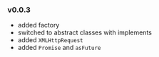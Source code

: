 ### v0.0.3
 - added factory
 - switched to abstract classes with implements
 - added `XMLHttpRequest`
 - added `Promise` and `asFuture`
